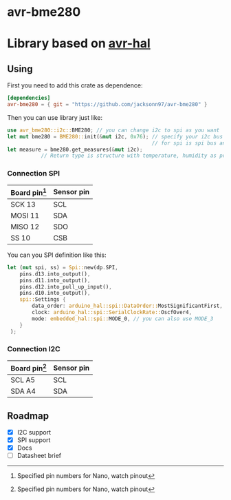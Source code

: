 # avr-bme280

Library based on [avr-hal](https://github.com/Rahix/avr-hal)
=

## Using
First you need to add this crate as dependence:
```toml
[dependencies]
avr-bme280 = { git = "https://github.com/jacksonn97/avr-bme280" }
```
Then you can use library just like:
```rust
use avr_bme280::i2c::BME280; // you can change i2c to spi as you want
let mut bme280 = BME280::init(&mut i2c, 0x76); // specify your i2c bus and address of sensor
                                               // for spi is spi bus and SS pin
let measure = bme280.get_measures(&mut i2c);
           // Return type is structure with temperature, humidity as pressure
```

### Connection SPI
| Board pin[^nano] | Sensor pin |
| ------- | --- |
| SCK 13  | SCL |
| MOSI 11 | SDA |
| MISO 12 | SDO |
| SS 10   | CSB |


You can you SPI definition like this:
```rust
let (mut spi, ss) = Spi::new(dp.SPI,
    pins.d13.into_output(),
    pins.d11.into_output(),
    pins.d12.into_pull_up_input(),
    pins.d10.into_output(),
    spi::Settings {
        data_order: arduino_hal::spi::DataOrder::MostSignificantFirst,
        clock: arduino_hal::spi::SerialClockRate::OscfOver4,
        mode: embedded_hal::spi::MODE_0, // you can also use MODE_3
    }
 );
```

### Connection I2C

| Board pin[^nano] | Sensor pin |
| --- | --- |
| SCL A5 | SCL |
| SDA A4 | SDA |

[^nano]: Specified pin numbers for Nano, watch pinout

## Roadmap
- [x] I2C support
- [x] SPI support
- [x] Docs
- [ ] Datasheet brief
